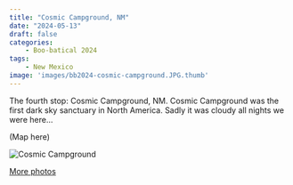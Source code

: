 ```yaml
---
title: "Cosmic Campground, NM"
date: "2024-05-13"
draft: false
categories: 
    - Boo-batical 2024
tags: 
    - New Mexico
image: 'images/bb2024-cosmic-campground.JPG.thumb'
---
```


The fourth stop: Cosmic Campground, NM. Cosmic Campground was the first dark sky sanctuary in North America. Sadly it was cloudy all nights we were here...

(Map here)

![Cosmic Campground](/images/bb2024-cosmic-campground.JPG)

[More photos](https://photos.app.goo.gl/sfaC9T3z7f5iTNtv6)
